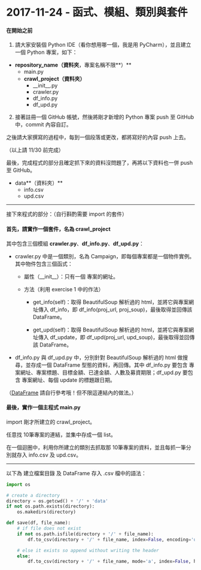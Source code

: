 # 2017-11-24 - 函式、模組、類別與套件

#### 在開始之前

1. 請大家安裝個 Python IDE（看你想用哪一個，我是用 PyCharm），並且建立一個 Python 專案，如下：

* **repository\_name（資料夾**，專案名稱不限**）**
  * main.py
  * **crawl\_project（資料夾）**
    * \_\_init\_\_.py
    * crawler.py
    * df\_info.py
    * df\_upd.py

2. 接著註冊一個 GitHub 帳號，然後將剛才新增的 Python 專案 push 至 GitHub 中，commit 內容自訂。

之後請大家撰寫的過程中，每到一個段落或更改，都將寫好的內容 push 上去。

（以上請 11/30 前完成）

最後，完成程式的部分且確定抓下來的資料沒問題了，再將以下資料也一併 push 至 GitHub。

* data**（資料夾）**
  * info.csv
  * upd.csv

---

接下來程式的部分：（自行斟酌需要 import 的套件）

#### 首先，請實作一個套件，名為 crawl\_project

其中包含三個模組 **crawler.py**、**df\_info.py**、**df\_upd.py**：

* crawler.py 中是一個類別，名為 Campaign，即每個專案都是一個物件實例。 其中物件包含三個函式：

  * 屬性（\_\_init\_\_）：只有一個 專案的網址。

  * 方法（利用 exercise 1 中的作法）

    * get\_info\(self\)：取得 BeautifulSoup 解析過的 html，並將它與專案網址傳入 df\_info，即 df\_info\(proj\_url, proj\_soup\)，最後取得並回傳該 DataFrame。

    * get\_upd\(self\)：取得 BeautifulSoup 解析過的 html，並將它與專案網址傳入 df\_update，即 df\_upd\(proj\_url, upd\_soup\)，最後取得並回傳該 DataFrame。

* df\_info.py 與 df\_upd.py 中，分別針對 BeautifulSoup 解析過的 html 做搜尋，並存成一個 DataFrame 型態的資料，再回傳。其中 df\_info.py 要包含 專案網址、專案標題、目標金額、已達金額、人數及募資期限；df\_upd.py 要包含 專案網址、每個 update 的標題跟日期。

（[DataFrame](//171026_about_python.md#dataframe) 請自行參考哦！但不限這連結內的做法。）

#### 最後，實作一個主程式 main.py

import 剛才所建立的 crawl\_project。

任意找 10筆專案的連結，並集中存成一個 list。

在一個迴圈中，利用你所建立的類別去抓取那 10筆專案的資料，並且每抓一筆分別就存入 info.csv 及 upd.csv。

---

以下為 建立檔案目錄 及 DataFrame 存入 .csv 檔中的語法：

```py
import os

# create a directory
directory = os.getcwd() + '/' + 'data'
if not os.path.exists(directory):
    os.makedirs(directory)

def save(df, file_name):
    # if file does not exist
    if not os.path.isfile(directory + '/' + file_name): 
        df.to_csv(directory + '/' + file_name, index=False, encoding='utf-8-sig')

    # else it exists so append without writing the header
    else:  
        df.to_csv(directory + '/' + file_name, mode='a', index=False, header=False, encoding='utf-8-sig')
```



